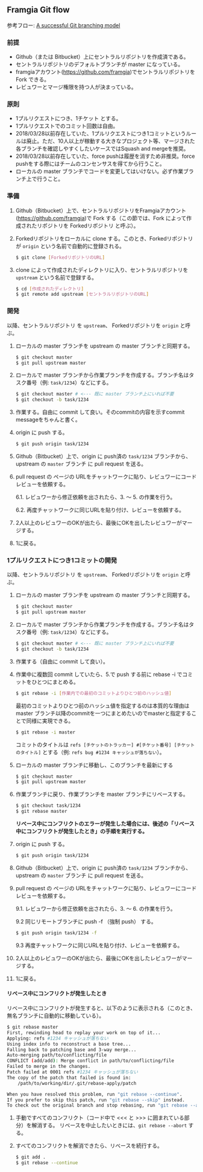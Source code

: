 ## Framgia Git flow

参考フロー: [A successful Git branching model](http://nvie.com/posts/a-successful-git-branching-model/)

### 前提
* Github（または Bitbucket）上にセントラルリポジトリを作成済である。
* セントラルリポジトリのデフォルトブランチが master になっている。
* framgiaアカウント(https://github.com/framgia)でセントラルリポジトリを Fork できる。
* レビュワーとマージ権限を持つ人が決まっている。

### 原則
* 1プルリクエストにつき、1チケット とする。
* 1プルリクエストでのコミット回数は自由。
* 2018/03/28以前存在していた、1プルリクエストにつき1コミットというルールは廃止。ただ、10人以上が稼動する大きなプロジェクト等、マージされた各ブランチを確認しやすくしたいケースではSquash and mergeを推奨。
* 2018/03/28以前存在していた、force pushは履歴を消すため非推奨。force pushをする際にはチームのコンセンサスを得てから行うこと。
* ローカルの master ブランチでコードを変更してはいけない。必ず作業ブランチ上で行うこと。

### 準備

1. Github（Bitbucket）上で、セントラルリポジトリをFramgiaアカウント(https://github.com/framgia)で Fork する（この節では、Fork によって作成されたリポジトリを Forkedリポジトリ と呼ぶ）。

2. Forkedリポジトリをローカルに clone する。このとき、Forkedリポジトリが `origin` という名前で自動的に登録される。
    ```sh
    $ git clone [ForkedリポジトリのURL]
    ```

3. clone によって作成されたディレクトリに入り、セントラルリポジトリを `upstream` という名前で登録する。
    ```sh
    $ cd [作成されたディレクトリ]
    $ git remote add upstream [セントラルリポジトリのURL]
    ```

### 開発

以降、セントラルリポジトリ を `upstream`、 Forkedリポジトリを `origin` と呼ぶ。

1. ローカルの master ブランチを upstream の master ブランチと同期する。
    ```sh
    $ git checkout master
    $ git pull upstream master
    ```

2. ローカルで master ブランチから作業ブランチを作成する。ブランチ名はタスク番号（例: `task/1234`）などにする。
    ```sh
    $ git checkout master # <--- 既に master ブランチ上にいれば不要
    $ git checkout -b task/1234
    ```

3. 作業する。自由に commit して良い。そのcommitの内容を示すcommit messageをちゃんと書く。

4. origin に push する。

    ```sh
    $ git push origin task/1234
    ```

5. Github（Bitbucket）上で、origin に push済の `task/1234` ブランチから、upstream の `master` ブランチ に pull request を送る。

6. pull request の ページの URLをチャットワークに貼り、レビュワーにコードレビューを依頼する。

    6.1. レビュワーから修正依頼を出されたら、3. 〜 5. の作業を行う。

    6.2. 再度チャットワークに同じURLを貼り付け、レビューを依頼する。

7. 2人以上のレビュワーのOKが出たら、最後にOKを出したレビュワーがマージする。
8. 1に戻る。

### 1プルリクエストにつき1コミットの開発

以降、セントラルリポジトリ を `upstream`、 Forkedリポジトリを `origin` と呼ぶ。

1. ローカルの master ブランチを upstream の master ブランチと同期する。
    ```sh
    $ git checkout master
    $ git pull upstream master
    ```

2. ローカルで master ブランチから作業ブランチを作成する。ブランチ名はタスク番号（例: `task/1234`）などにする。
    ```sh
    $ git checkout master # <--- 既に master ブランチ上にいれば不要
    $ git checkout -b task/1234
    ```

3. 作業する（自由に commit して良い）。

4. 作業中に複数回 commit していたら、5.で push する前に rebase -i でコミットをひとつにまとめる。
    ```sh
    $ git rebase -i [作業内での最初のコミットよりひとつ前のハッシュ値]
    ```
   最初のコミットよりひとつ前のハッシュ値を指定するのは本質的な理由は
   master ブランチ以降のcommitを一つにまとめたいのでmasterと指定することで同様に実現できる。
   ```sh
   $ git rebase -i master
   ```
   コミットのタイトルは `refs [チケットのトラッカー] #[チケット番号] [チケットのタイトル]` とする（例: `refs bug #1234 キャッシュが落ちない`）。

5. ローカルの master ブランチに移動し、このブランチを最新にする
    ```sh
    $ git checkout master
    $ git pull upstream master
    ```

6. 作業ブランチに戻り、作業ブランチを master ブランチにリベースする。
    ```sh
    $ git checkout task/1234
    $ git rebase master
    ```
    **リベース中にコンフリクトのエラーが発生した場合には、後述の「リベース中にコンフリクトが発生したとき」の手順を実行する。**

7. origin に push する。

    ```sh
    $ git push origin task/1234
    ```

8. Github（Bitbucket）上で、origin に push済の `task/1234` ブランチから、upstream の `master` ブランチ に pull request を送る。

9. pull request の ページの URLをチャットワークに貼り、レビュワーにコードレビューを依頼する。

    9.1. レビュワーから修正依頼を出されたら、3. 〜 6. の作業を行う。

    9.2 同じリモートブランチに push -f （強制 push） する。
    ```sh
    $ git push origin task/1234 -f
    ```

    9.3 再度チャットワークに同じURLを貼り付け、レビューを依頼する。

10. 2人以上のレビュワーのOKが出たら、最後にOKを出したレビュワーがマージする。
11. 1に戻る。

#### リベース中にコンフリクトが発生したとき

リベース中にコンフリクトが発生すると、以下のように表示される（このとき、無名ブランチに自動的に移動している）。
```sh
$ git rebase master
First, rewinding head to replay your work on top of it...
Applying: refs #1234 キャッシュが落ちない
Using index info to reconstruct a base tree...
Falling back to patching base and 3-way merge...
Auto-merging path/to/conflicting/file
CONFLICT (add/add): Merge conflict in path/to/conflicting/file
Failed to merge in the changes.
Patch failed at 0001 refs #1234 キャッシュが落ちない
The copy of the patch that failed is found in:
    /path/to/working/dir/.git/rebase-apply/patch

When you have resolved this problem, run "git rebase --continue".
If you prefer to skip this patch, run "git rebase --skip" instead.
To check out the original branch and stop rebasing, run "git rebase --abort".
```

1. 手動ですべてのコンフリクト（コード中で <<< と >>> に囲まれている部分）を解消する。
リベースを中止したいときには、`git rebase --abort` する。

2. すべてのコンフリクトを解消できたら、リベースを続行する。

    ```sh
    $ git add .
    $ git rebase --continue
    ```
